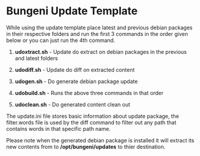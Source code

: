 # Bungeni Update Template #

While using the update template place latest and previous debian packages
in their respective folders  and run the first 3 commands in the order given below
or you can just run the 4th command.


1) **udoxtract.sh** - Update do extract on debian packages in the previous and latest folders


2) **udodiff.sh** - Update do diff on extracted content


3) **udogen.sh** - Do generate debian package update


4) **udobuild.sh** - Runs the above three commands in that order


5) **udoclean.sh** - Do generated content clean out


The update.ini file stores basic information about update package, the filter.words file is
used by the diff command to filter out any path that contains words in that specific path name.

Please note when the generated debian package is installed it will extract its new contents from
to **/opt/bungeni/updates** to thier destination.